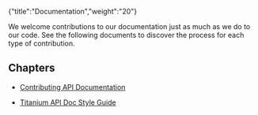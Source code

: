 {"title":"Documentation","weight":"20"}

We welcome contributions to our documentation just as much as we do to our code. See the following documents to discover the process for each type of contribution.

## Chapters

* [Contributing API Documentation](/docs/appc/Titanium_SDK/Titanium_SDK_Guide/Contributing_to_Titanium/Documentation/Contributing_API_Documentation/)

* [Titanium API Doc Style Guide](/docs/appc/Titanium_SDK/Titanium_SDK_Guide/Contributing_to_Titanium/Documentation/Titanium_API_Doc_Style_Guide/)
